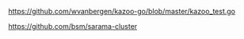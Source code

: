 https://github.com/wvanbergen/kazoo-go/blob/master/kazoo_test.go


https://github.com/bsm/sarama-cluster